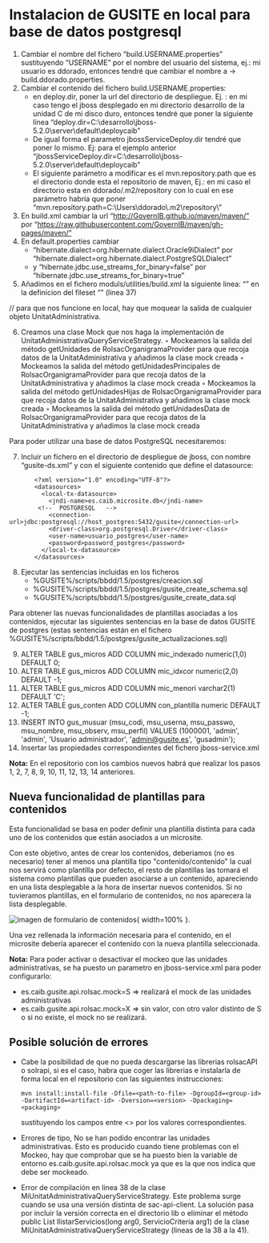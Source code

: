 # Instalacion de GUSITE en local para base de datos postgresql

1. Cambiar el nombre del fichero “build.USERNAME.properties” sustituyendo “USERNAME” por el nombre del usuario del sistema, ej.: mi usuario es ddorado, entonces tendré que cambiar el nombre a → build.ddorado.properties.
2. Cambiar el contenido del fichero build.USERNAME.properties:
	- en deploy.dir, poner la url del directorio de despliegue. Ej. : en mi caso tengo el jboss desplegado en mi directorio desarrollo de la unidad C de mi disco duro, entonces tendré que poner la siguiente línea “deploy.dir=C:\\desarrollo\\jboss-5.2.0\\server\\default\\deploycaib”
	- De igual forma el parametro jbossServiceDeploy.dir tendré que poner lo mismo. Ej: para el ejemplo anterior “jbossServiceDeploy.dir=C:\\desarrollo\\jboss-5.2.0\\server\\default\\deploycaib”  
	- El siguiente parámetro a modificar es el mvn.repository.path que es el directorio donde esta el repositorio de maven, Ej.: en mi caso el directorio esta en ddorado/.m2/repository con lo cual en ese parámetro habría que poner “mvn.repository.path=C:\\Users\\ddorado\\.m2\\repository\\”       
3. En build.xml cambiar la url “http://GovernIB.github.io/maven/maven/” por “https://raw.githubusercontent.com/GovernIB/maven/gh-pages/maven/”    
4. En default.properties cambiar 
    - “hibernate.dialect=org.hibernate.dialect.Oracle9iDialect” por “hibernate.dialect=org.hibernate.dialect.PostgreSQLDialect”
    - y “hibernate.jdbc.use_streams_for_binary=false” por “hibernate.jdbc.use_streams_for_binary=true”
5. Añadimos en el fichero moduls/utilities/build.xml la siguiente linea: “<include name="jcommon-1.0.0.jar"/>” en la definicion del fileset “<fileset dir="${lib.dir}/webcaib">” (linea 37)

// para que nos funcione en local, hay que moquear la salida de cualquier objeto UnitatAdministrativa.

6. Creamos una clase Mock que nos haga la implementación de UnitatAdministrativaQueryServiceStrategy.
        ◦ Mockeamos la salida del método getUnidades de RolsacOrganigramaProvider para que recoja datos de la UnitatAdministrativa y añadimos la clase mock creada
        ◦ Mockeamos la salida del método getUnidadesPrincipales de RolsacOrganigramaProvider para que recoja datos de la UnitatAdministrativa y añadimos la clase mock creada
        ◦ Mockeamos la salida del método getUnidadesHijas de RolsacOrganigramaProvider para que recoja datos de la UnitatAdministrativa y añadimos la clase mock creada
        ◦ Mockeamos la salida del método getUnidadesData de RolsacOrganigramaProvider para que recoja datos de la UnitatAdministrativa y añadimos la clase mock creada
          
Para poder utilizar una base de datos PostgreSQL necesitaremos:
       
7. Incluir un fichero en el directorio de despliegue de jboss, con nombre “gusite-ds.xml” y con el siguiente contenido que define el datasource:       
````
       <?xml version="1.0" encoding="UTF-8"?>
       <datasources>
         <local-tx-datasource>
           <jndi-name>es.caib.microsite.db</jndi-name>
       	<!--  POSTGRESQL   -->
           <connection-url>jdbc:postgresql://host_postgres:5432/gusite</connection-url>
           <driver-class>org.postgresql.Driver</driver-class>
           <user-name>usuario_postgres</user-name>
           <password>password_postgres</password>
         </local-tx-datasource>
       </datasources>       
````	   
8. Ejecutar las sentencias incluidas en los ficheros
    - %GUSITE%/scripts/bbdd/1.5/postgres/creacion.sql
    - %GUSITE%/scripts/bbdd/1.5/postgres/gusite_create_schema.sql
    - %GUSITE%/scripts/bbdd/1.5/postgres/gusite_create_data.sql
          
Para obtener las nuevas funcionalidades de plantillas asociadas a los contenidos, ejecutar las siguientes sentencias en la base de datos GUSITE de postgres (estas sentencias están en el fichero %GUSITE%/scripts/bbdd/1.5/postgres/gusite_actualizaciones.sql)
       
9. ALTER TABLE gus_micros ADD COLUMN mic_indexado numeric(1,0) DEFAULT 0;
10. ALTER TABLE gus_micros ADD COLUMN mic_idxcor numeric(2,0) DEFAULT -1;
11. ALTER TABLE gus_micros ADD COLUMN mic_menori varchar2(1)  DEFAULT 'C';
12. ALTER TABLE gus_conten ADD COLUMN con_plantilla numeric DEFAULT -1;
13. INSERT INTO gus_musuar (msu_codi, msu_userna, msu_passwo, msu_nombre, msu_observ, msu_perfil) VALUES (1000001, 'admin', 'admin', 'Usuario administrador', 'admin@gusite.es', 'gusadmin');
14. Insertar las propiedades correspondientes del fichero jboss-service.xml

**Nota:** En el repositorio con los cambios nuevos habrá que realizar los pasos 1, 2, 7, 8, 9, 10, 11, 12, 13, 14 anteriores.

## Nueva funcionalidad de plantillas para contenidos

Esta funcionalidad se basa en poder definir una plantilla distinta para cada uno de los contenidos que están asociados a un microsite.

Con este objetivo, antes de crear los contenidos, deberiamos (no es necesario) tener al menos una plantilla tipo "contenido/contenido" la cual nos servirá como plantilla por defecto, el resto de plantillas las tomará el sistema como plantillas que pueden asociarse a un contenido, apareciendo en una lista desplegable a la hora de insertar nuevos contenidos. Si no tuvieramos plantillas, en el formulario de contenidos, no nos aparecera la lista desplegable.

![imagen de formulario de contenidos](file:///pantallazo_seleccion_de_plantilla_para_contenido.png){ width=100% }.

Una vez rellenada la información necesaria para el contenido, en el microsite debería aparecer el contenido con la nueva plantilla seleccionada.

**Nota:** Para poder activar o desactivar el mockeo que las unidades administrativas, se ha puesto un parametro en jboss-service.xml para poder configurarlo:
- es.caib.gusite.api.rolsac.mock=S => realizará el mock de las unidades administrativas
- es.caib.gusite.api.rolsac.mock=X => sin valor, con otro valor distinto de S o si no existe, el mock no se realizará.

## Posible solución de errores

- Cabe la posibilidad de que no pueda descargarse las librerias rolsacAPI o solrapi, si es el caso, habra que coger las librerias e instalarla de forma local en el repositorio con las siguientes instrucciones:

	```mvn install:install-file -Dfile=<path-to-file> -DgroupId=<group-id> -DartifactId=<artifact-id> -Dversion=<version> -Dpackaging=<packaging>```

	sustituyendo los campos entre <> por los valores correspondientes.



- Errores de tipo, No se han podido encontrar las unidades administrativas. Esto es producido cuando tiene problemas con el Mockeo, hay que comprobar que se ha puesto bien la variable de entorno es.caib.gusite.api.rolsac.mock ya que es la que nos indica que debe ser mockeado.

- Error de compilación en linea 38 de la clase MiUnitatAdministrativaQueryServiceStrategy.
Este problema surge cuando se usa una versión distinta de sac-api-client. La solución pasa por incluir la versión correcta en el directorio lib o eliminar el método public List<ServicioDTO> llistarServicios(long arg0, ServicioCriteria arg1) de la clase MiUnitatAdministrativaQueryServiceStrategy (lineas de la 38 a la 41).


